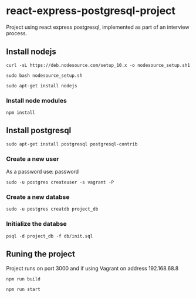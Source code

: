 # react-express-postgresql-project

Project using react express postgresql, implemented as part of an interview process.

## Install nodejs

`curl -sL https://deb.nodesource.com/setup_10.x -o nodesource_setup.sh1`

`sudo bash nodesource_setup.sh`

`sudo apt-get install nodejs`

### Install node modules

`npm install`

## Install postgresql

`sudo apt-get install postgresql postgresql-contrib`

### Create a new user

As a password use: password

`sudo -u postgres createuser -s vagrant -P`

### Create a new databse

`sudo -u postgres creatdb project_db`

### Initialize the databse

`psql -d project_db -f db/init.sql`

## Runing the project

Project runs on port 3000 and if using Vagrant on address 192.168.68.8

`npm run build` 

`npm run start`



